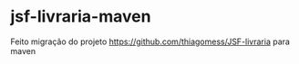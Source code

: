 # jsf-livraria-maven
Feito migração do projeto https://github.com/thiagomess/JSF-livraria para maven
